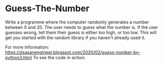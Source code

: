 # Guess-The-Number
Write a programme where the computer randomly generates a number between 0 and 20. The user needs to guess what the number is. If the user guesses wrong, tell them their guess is either too high, or too low. This will get you started with the random library if you haven't already used it.

For more information:
https://dsasanengineer.blogspot.com/2020/02/guess-number-by-python3.html
To see the code in action:
